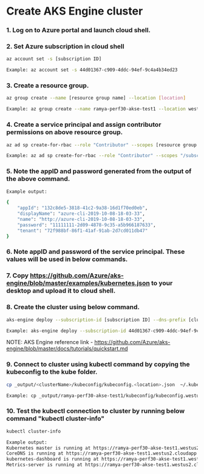 # Create AKS Engine cluster

### 1. Log on to Azure portal and launch cloud shell.

### 2. Set Azure subscription in cloud shell
```bash
az account set -s [subscription ID]

Example: az account set -s 44d01367-c909-4ddc-94ef-9c4a4b34ed23
```

### 3. Create a resource group.
```bash
az group create --name [resource group name] --location [location]

Example: az group create --name ramya-perf30-akse-test1 --location westus2
```

### 4. Create a service principal and assign contributor permissions on above resource group.
```bash
az ad sp create-for-rbac --role "Contributor" --scopes [resource group ID]

Example: az ad sp create-for-rbac --role "Contributor" --scopes "/subscriptions/44d01367-c909-4ddc-94ef-9c4a4b34ed23/resourceGroups/ramya-perf30-akse-test1"
```

### 5. Note the appID and password generated from the output of the above command.
```bash
Example output:

{
    "appId": "132c8de5-3818-41c2-9a38-16d1f70ed0eb",
    "displayName": "azure-cli-2019-10-08-18-03-33",
    "name": "http://azure-cli-2019-10-08-18-03-33",
    "password": "11111111-2d09-4878-9c35-a5b966187633",
    "tenant": "72f988bf-86f1-41af-91ab-2d7cd011db47"
}
```
	
### 6. Note appID and password of the service principal. These values will be used in below commands.
	
### 7. Copy https://github.com/Azure/aks-engine/blob/master/examples/kubernetes.json to your desktop and upload it to cloud shell.

### 8. Create the cluster using below command.
```bash
aks-engine deploy --subscription-id [subscription ID] --dns-prefix [cluster name] --resource-group [resource group name] --location [location] --api-model kubernetes.json --client-id [app ID] --client-secret [password]

Example: aks-engine deploy --subscription-id 44d01367-c909-4ddc-94ef-9c4a4b34ed23 --dns-prefix ramya-perf30-akse-test1 --resource-group ramya-perf30-akse-test1 --location westus2 --api-model kubernetes.json --client-id 132c8de5-3818-41c2-9a38-16d1f70ed0eb --client-secret 9d6e05ca-2d09-4878-9c35-a5b966187633
```
NOTE: AKS Engine reference link - https://github.com/Azure/aks-engine/blob/master/docs/tutorials/quickstart.md
	
### 9. Connect to cluster using kubectl command by copying the kubeconfig to the kube folder.
```bash
cp _output/<clusterName>/kubeconfig/kubeconfig.<location>.json  ~/.kube/config

Example: cp _output/ramya-perf30-akse-test1/kubeconfig/kubeconfig.westus2.json  ~/.kube/config
```
### 10. Test the kubectl connection to cluster by running below command "kubectl cluster-info"
```bash
kubectl cluster-info

Example output:
Kubernetes master is running at https://ramya-perf30-akse-test1.westus2.cloudapp.azure.com
CoreDNS is running at https://ramya-perf30-akse-test1.westus2.cloudapp.azure.com/api/v1/namespaces/kube-system/services/kube-dns:dns/proxy
kubernetes-dashboard is running at https://ramya-perf30-akse-test1.westus2.cloudapp.azure.com/api/v1/namespaces/kube-system/services/https:kubernetes-dashboard:/proxy
Metrics-server is running at https://ramya-perf30-akse-test1.westus2.cloudapp.azure.com/api/v1/namespaces/kube-system/services/https:metrics-server:/proxy
```